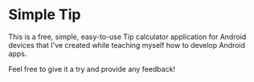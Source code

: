 # Simple Tip

This is a free, simple, easy-to-use Tip calculator application for Android devices that I've created while teaching myself how to develop Android apps.

Feel free to give it a try and provide any feedback!
